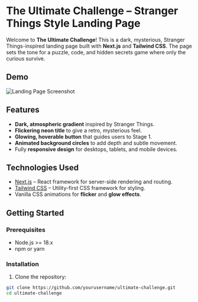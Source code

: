 # The Ultimate Challenge – Stranger Things Style Landing Page

Welcome to **The Ultimate Challenge**! This is a dark, mysterious, Stranger Things-inspired landing page built with **Next.js** and **Tailwind CSS**. The page sets the tone for a puzzle, code, and hidden secrets game where only the curious survive.

## Demo

![Landing Page Screenshot](path_to_screenshot.png)

## Features

- **Dark, atmospheric gradient** inspired by Stranger Things.  
- **Flickering neon title** to give a retro, mysterious feel.  
- **Glowing, hoverable button** that guides users to Stage 1.  
- **Animated background circles** to add depth and subtle movement.  
- Fully **responsive design** for desktops, tablets, and mobile devices.  

## Technologies Used

- [Next.js](https://nextjs.org/) – React framework for server-side rendering and routing.  
- [Tailwind CSS](https://tailwindcss.com/) – Utility-first CSS framework for styling.  
- Vanilla CSS animations for **flicker** and **glow effects**.  

## Getting Started

### Prerequisites

- Node.js >= 18.x
- npm or yarn

### Installation

1. Clone the repository:

```bash
git clone https://github.com/yourusername/ultimate-challenge.git
cd ultimate-challenge
